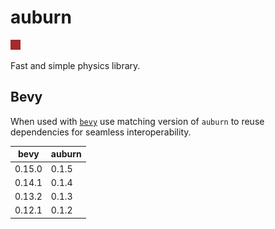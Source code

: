 # auburn

![Auburn Color](auburn.png)

Fast and simple physics library.

## Bevy

When used with [`bevy`](https://github.com/bevyengine/bevy) use matching version of `auburn` to reuse dependencies for seamless interoperability.

| bevy   | auburn |
| ------ | ------ |
| 0.15.0 | 0.1.5  |
| 0.14.1 | 0.1.4  |
| 0.13.2 | 0.1.3  |
| 0.12.1 | 0.1.2  |


